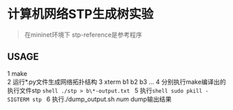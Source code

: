 # 计算机网络STP生成树实验
> 在mininet环境下
> stp-reference是参考程序

## USAGE
1 make  
2 运行\*.py文件生成网络拓扑结构
3 xterm b1 b2 b3 ...
4 分别执行make编译出的执行文件stp ```shell ./stp > b\*-output.txt ```
5 执行```shell sudo pkill -SIGTERM stp ```
6 执行./dump_output.sh *num* dump输出结果
